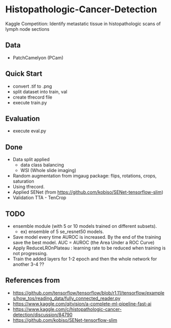 # Histopathologic-Cancer-Detection
Kaggle Competition: Identify metastatic tissue in histopathologic scans of lymph node sections

## Data
- PatchCamelyon (PCam)

## Quick Start
- convert .tif to .png
- split dataset into train, val
- create tfrecord file
- execute train.py

## Evaluation
- execute eval.py

## Done
- Data split applied
  - data class balancing
  - WSI (Whole slide imaging)
- Random augmentation from imgaug package: flips, rotations, crops, saturation
- Using tfrecord.
- Applied SENet (from https://github.com/kobiso/SENet-tensorflow-slim)
- Validation TTA - TenCrop

## TODO 
- ensemble module (with 5 or 10 models trained on different subsets).
  - ex) ensemble of 5 se_resnet50 models.
- Save model every time AUROC is increased. By the end of the training save the best model.
  AUC = AUROC (the Area Under a ROC Curve)
- Apply ReduceLROnPlateau
    : learning rate to be reduced when training is not progressing.
- Train the added layers for 1-2 epoch and then the whole network for another 3-4 ??

## References from
- https://github.com/tensorflow/tensorflow/blob/r1.11/tensorflow/examples/how_tos/reading_data/fully_connected_reader.py
- https://www.kaggle.com/qitvision/a-complete-ml-pipeline-fast-ai
- https://www.kaggle.com/c/histopathologic-cancer-detection/discussion/84790
- https://github.com/kobiso/SENet-tensorflow-slim
